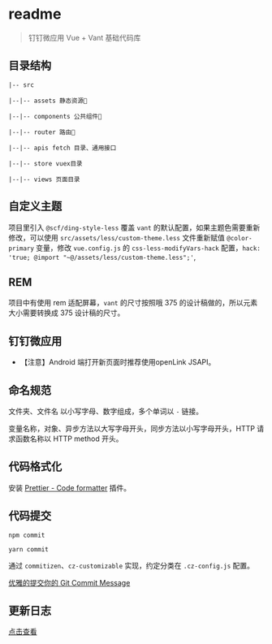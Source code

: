 # readme

> 钉钉微应用 Vue + Vant 基础代码库

## 目录结构

```
|-- src

|--|-- assets 静态资源📂

|--|-- components 公共组件📂

|--|-- router 路由📂

|--|-- apis fetch 目录、通用接口

|--|-- store vuex目录

|--|-- views 页面目录

```

## 自定义主题

项目里引入 `@scf/ding-style-less` 覆盖 `vant` 的默认配置，如果主题色需要重新修改，可以使用 `src/assets/less/custom-theme.less` 文件重新赋值 `@color-primary` 变量，修改 `vue.config.js` 的 `css-less-modifyVars-hack` 配置，`hack: 'true; @import "~@/assets/less/custom-theme.less";'`,

## REM

项目中有使用 rem 适配屏幕，`vant` 的尺寸按照哦 375 的设计稿做的，所以元素大小需要转换成 375 设计稿的尺寸。

## 钉钉微应用

* 【注意】Android 端打开新页面时推荐使用openLink JSAPI。

## 命名规范

文件夹、文件名 以小写字母、数字组成，多个单词以 `-` 链接。

变量名称，对象、异步方法以大写字母开头，同步方法以小写字母开头，HTTP 请求函数名称以 HTTP method 开头。

## 代码格式化

安装 [Prettier - Code formatter](https://marketplace.visualstudio.com/items?itemName=esbenp.prettier-vscode) 插件。

## 代码提交

```
npm commit

yarn commit
```

通过 `commitizen`、`cz-customizable` 实现，约定分类在 `.cz-config.js` 配置。

[优雅的提交你的 Git Commit Message](https://juejin.im/post/5afc5242f265da0b7f44bee4)

## 更新日志

[点击查看](./changelog.md)
